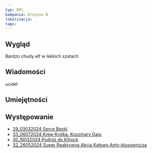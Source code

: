 ```yaml
---
typ: NPC
kampania: Drużyna B
lokalizacja: 
tags: 
---
```


## Wygląd
Bardzo chudy elf w lekkich szatach
## Wiadomości
uciekł

## Umiejętności

## Występowanie
- [29_03032024 Serce Bestii](../sesje/29_03032024%20Serce%20Bestii.md)
- [33_06072024 Krew Krolka, Koszmary Gaju](../sesje/33_06072024%20Krew%20Krolka,%20Koszmary%20Gaju.md)
- [30_16032024 Podróż do Kilrock](../sesje/30_16032024%20Podr%C3%B3%C5%BC%20do%20Kilrock.md)
- [32_26052024 Super Reaktywna Akcja Kałowo Anty-kłusownicza](../sesje/32_26052024%20Super%20Reaktywna%20Akcja%20Ka%C5%82owo%20Anty-k%C5%82usownicza.md)





